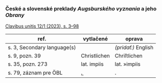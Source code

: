 ### České a slovenské preklady _Augsburského vyznania_ a jeho _Obrany_

[Clavibus unitis 12/1 (2023), s. 3–98](https://www.acecs.cz/media/cu_2023_12_01_budaj.pdf)

|ref.|vytlačené|oprava|
|---|---|---|
|s. 3, Secondary language(s)||_(pridať:)_ English|
|s. 9, pozn. 39|Christlichen|Chriſtlichen|
|s. 35, pozn. 273|lat. impiis|lat. »impiis|
|s. 79, záznam pre ÖBL|.̲|.|
